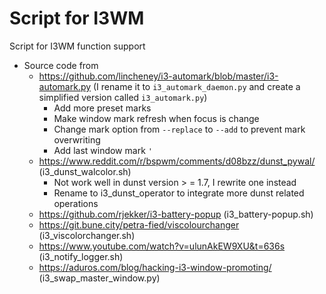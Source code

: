 # Script for I3WM
Script for I3WM function support
- Source code from
    - https://github.com/lincheney/i3-automark/blob/master/i3-automark.py (I rename it to `i3_automark_daemon.py` and create a simplified version called `i3_automark.py`)
        - Add more preset marks
        - Make window mark refresh when focus is change
        - Change mark option from `--replace` to `--add` to prevent mark overwriting
        - Add last window mark `'`
    - https://www.reddit.com/r/bspwm/comments/d08bzz/dunst_pywal/ (i3_dunst_walcolor.sh)
        - Not work well in dunst version > = 1.7, I rewrite one instead
        - Rename to i3_dunst_operator to integrate more dunst related operations
    - https://github.com/rjekker/i3-battery-popup (i3_battery-popup.sh)
    - https://git.bune.city/petra-fied/viscolourchanger (i3_viscolorchanger.sh)
    - https://www.youtube.com/watch?v=ulunAkEW9XU&t=636s (i3_notify_logger.sh)
    - https://aduros.com/blog/hacking-i3-window-promoting/ (i3_swap_master_window.py)
